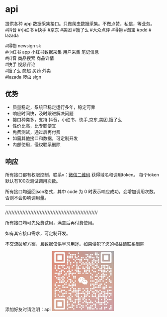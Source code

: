 # api

提供各种 app 数据采集接口。只做爬虫数据采集。不做点赞，私信，等业务。<br>
#抖音 #小红书 #快手 #京东 #美团 #饿了么 #大众点评 #得物 #淘宝 #pdd # lazada

#得物 newsign sk<br>
#小红书 app 小红书数据采集 用户采集 笔记信息<br>
#抖音 商品搜索 商品详情<br>
#快手 视频评论<br>
#饿了么 商超 买药 外卖<br>
#lazada 爬虫 sign<br>

## 优势
* 质量稳定，系统已稳定运行多年，稳定可靠
* 响应时间快，及时跟进解决问题
* 接口种类多，支持 抖音，小红书，快手,京东,美团,饿了么
* 性价比高，比专职便宜
* 免费测试，通过后再付费
* 如需其他接口和数据，可定制开发
* 内部使用，侵权联系删除

## 响应
所有接口都有权限控制，联系v：[微信二维码](weixin.jpeg) 获得域名和调用token。
每个token默认有100次测试调用次数。

所有接口均返回json格式，其中 code 为 0 时表示响应成功，会增加调用次数。否则不会影响调用量。


------------------
///////////////////////////////////////////////////////////

所有接口均可先免费试用，满意后再付费使用。

如有其它接口需求，可定制开发。

不交流破解方案，且数据仅供学习用途。如果侵犯了您的权益请联系删除

添加好友时请注明：api
<img src="./weixin.png" width="200"/>